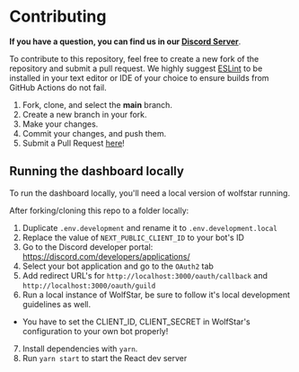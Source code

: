 # Contributing

**If you have a question, you can find us in our [Discord Server](https://join.wolfstar.rocks)**.

To contribute to this repository, feel free to create a new fork of the repository and
submit a pull request. We highly suggest [ESLint](https://eslint.org/) to be installed
in your text editor or IDE of your choice to ensure builds from GitHub Actions do not fail.

1. Fork, clone, and select the **main** branch.
2. Create a new branch in your fork.
3. Make your changes.
4. Commit your changes, and push them.
5. Submit a Pull Request [here](https://github.com/wolfstar-project/wolfstar.pw/pulls)!

## Running the dashboard locally

To run the dashboard locally, you'll need a local version of wolfstar running.

After forking/cloning this repo to a folder locally:

1. Duplicate `.env.development` and rename it to `.env.development.local`
2. Replace the value of `NEXT_PUBLIC_CLIENT_ID` to your bot's ID
3. Go to the Discord developer portal: https://discord.com/developers/applications/
4. Select your bot application and go to the `OAuth2` tab
5. Add redirect URL's for `http://localhost:3000/oauth/callback` and `http://localhost:3000/oauth/guild`
6. Run a local instance of WolfStar, be sure to follow it's local development guidelines as well.

-   You have to set the CLIENT_ID, CLIENT_SECRET in WolfStar's configuration to your own bot properly!

7. Install dependencies with `yarn`.
8. Run `yarn start` to start the React dev server
